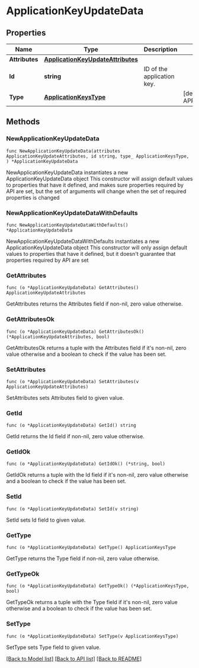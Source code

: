 # ApplicationKeyUpdateData

## Properties

Name | Type | Description | Notes
------------ | ------------- | ------------- | -------------
**Attributes** | [**ApplicationKeyUpdateAttributes**](ApplicationKeyUpdateAttributes.md) |  | 
**Id** | **string** | ID of the application key. | 
**Type** | [**ApplicationKeysType**](ApplicationKeysType.md) |  | [default to APPLICATIONKEYSTYPE_APPLICATION_KEYS]

## Methods

### NewApplicationKeyUpdateData

`func NewApplicationKeyUpdateData(attributes ApplicationKeyUpdateAttributes, id string, type_ ApplicationKeysType, ) *ApplicationKeyUpdateData`

NewApplicationKeyUpdateData instantiates a new ApplicationKeyUpdateData object
This constructor will assign default values to properties that have it defined,
and makes sure properties required by API are set, but the set of arguments
will change when the set of required properties is changed

### NewApplicationKeyUpdateDataWithDefaults

`func NewApplicationKeyUpdateDataWithDefaults() *ApplicationKeyUpdateData`

NewApplicationKeyUpdateDataWithDefaults instantiates a new ApplicationKeyUpdateData object
This constructor will only assign default values to properties that have it defined,
but it doesn't guarantee that properties required by API are set

### GetAttributes

`func (o *ApplicationKeyUpdateData) GetAttributes() ApplicationKeyUpdateAttributes`

GetAttributes returns the Attributes field if non-nil, zero value otherwise.

### GetAttributesOk

`func (o *ApplicationKeyUpdateData) GetAttributesOk() (*ApplicationKeyUpdateAttributes, bool)`

GetAttributesOk returns a tuple with the Attributes field if it's non-nil, zero value otherwise
and a boolean to check if the value has been set.

### SetAttributes

`func (o *ApplicationKeyUpdateData) SetAttributes(v ApplicationKeyUpdateAttributes)`

SetAttributes sets Attributes field to given value.


### GetId

`func (o *ApplicationKeyUpdateData) GetId() string`

GetId returns the Id field if non-nil, zero value otherwise.

### GetIdOk

`func (o *ApplicationKeyUpdateData) GetIdOk() (*string, bool)`

GetIdOk returns a tuple with the Id field if it's non-nil, zero value otherwise
and a boolean to check if the value has been set.

### SetId

`func (o *ApplicationKeyUpdateData) SetId(v string)`

SetId sets Id field to given value.


### GetType

`func (o *ApplicationKeyUpdateData) GetType() ApplicationKeysType`

GetType returns the Type field if non-nil, zero value otherwise.

### GetTypeOk

`func (o *ApplicationKeyUpdateData) GetTypeOk() (*ApplicationKeysType, bool)`

GetTypeOk returns a tuple with the Type field if it's non-nil, zero value otherwise
and a boolean to check if the value has been set.

### SetType

`func (o *ApplicationKeyUpdateData) SetType(v ApplicationKeysType)`

SetType sets Type field to given value.



[[Back to Model list]](../README.md#documentation-for-models) [[Back to API list]](../README.md#documentation-for-api-endpoints) [[Back to README]](../README.md)


